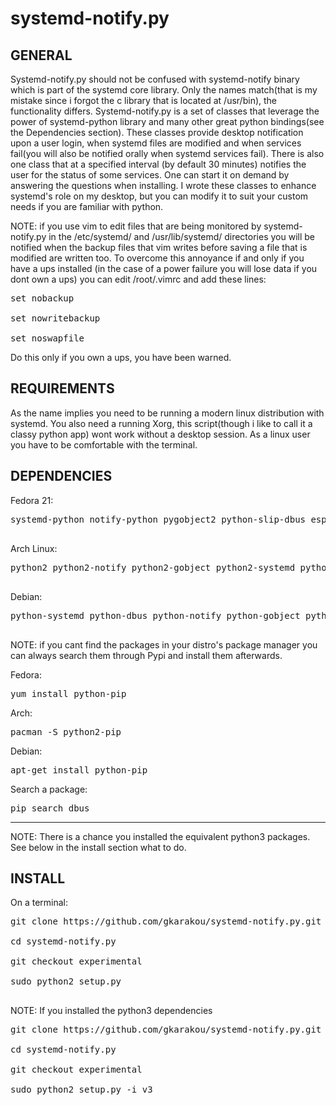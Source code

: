 # systemd-notify.py
GENERAL
-------------------
Systemd-notify.py should not be confused with systemd-notify binary which is part of the systemd core library. Only the names match(that is my mistake since i forgot the c library that is located at /usr/bin), the functionality differs.
Systemd-notify.py is a set of classes that leverage the power of systemd-python library and many other great python bindings(see the Dependencies section).
These classes provide desktop notification upon a user login, when systemd files are modified and when services fail(you will also be notified orally when systemd services fail).
There is also one class that at a specified interval (by default 30 minutes) notifies the user for the status of some services.
One can start it on demand by answering the questions when installing.
I wrote these classes to enhance systemd's role on my desktop, but you can modify it to suit your custom needs if you are familiar with python.

NOTE: if you use vim to edit files that are being monitored by systemd-notify.py in the /etc/systemd/ and /usr/lib/systemd/ directories you will be notified when the backup files that vim writes before saving a file that is modified are written too.
To overcome this annoyance if and only if you have a ups installed (in the case of a power failure you will lose data if you dont own a ups) you can edit /root/.vimrc and add these lines:
<pre>
set nobackup

set nowritebackup

set noswapfile
</pre>
Do this only if you own a ups, you have been warned.

REQUIREMENTS
-------------------

As the name implies you need to be running a modern linux distribution with systemd.
You also need a running Xorg, this script(though i like to call it a classy python app) wont work without a desktop session.
As a linux user you have to be comfortable with the terminal.

DEPENDENCIES
-------------------

Fedora 21:

<pre>
systemd-python notify-python pygobject2 python-slip-dbus espeak python-espeak python-inotify

</pre>
Arch Linux:

<pre>
python2 python2-notify python2-gobject python2-systemd python2-dbus espeak python-espeak python-pyinotify

</pre>

Debian:

<pre>
python-systemd python-dbus python-notify python-gobject python-gi espeak espeak-data python-espeak python-inotify

</pre>


NOTE: if you cant find the packages in your distro's package manager you can always search them through Pypi and install them afterwards.

Fedora:
<pre>
yum install python-pip
</pre>
Arch:
<pre>
pacman -S python2-pip
</pre>
Debian:
<pre>
apt-get install python-pip
</pre>

Search a package:

<pre>
pip search dbus
</pre>

-------------------------------

NOTE: There is a chance you installed the equivalent python3 packages. See below in the install section what to do.


INSTALL
------------------------
On a terminal:

<pre>git clone https://github.com/gkarakou/systemd-notify.py.git

cd systemd-notify.py

git checkout experimental

sudo python2 setup.py

</pre>


NOTE: If you installed the python3 dependencies

<pre>git clone https://github.com/gkarakou/systemd-notify.py.git

cd systemd-notify.py

git checkout experimental

sudo python2 setup.py -i v3
</pre>

